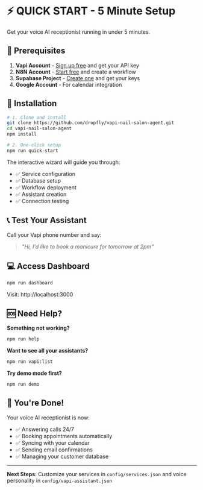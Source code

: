# ⚡ QUICK START - 5 Minute Setup

Get your voice AI receptionist running in under 5 minutes.

## 🎯 Prerequisites

1. **Vapi Account** - [Sign up free](https://vapi.ai) and get your API key
2. **N8N Account** - [Start free](https://n8n.cloud) and create a workflow  
3. **Supabase Project** - [Create one](https://supabase.com) and get your keys
4. **Google Account** - For calendar integration

## 🚀 Installation

```bash
# 1. Clone and install
git clone https://github.com/dropfly/vapi-nail-salon-agent.git
cd vapi-nail-salon-agent
npm install

# 2. One-click setup
npm run quick-start
```

The interactive wizard will guide you through:
- ✅ Service configuration
- ✅ Database setup  
- ✅ Workflow deployment
- ✅ Assistant creation
- ✅ Connection testing

## 📞 Test Your Assistant

Call your Vapi phone number and say:
> *"Hi, I'd like to book a manicure for tomorrow at 2pm"*

## 💻 Access Dashboard

```bash
npm run dashboard
```

Visit: http://localhost:3000

## 🆘 Need Help?

**Something not working?**
```bash
npm run help
```

**Want to see all your assistants?**
```bash
npm run vapi:list
```

**Try demo mode first?**
```bash  
npm run demo
```

## 🎉 You're Done!

Your voice AI receptionist is now:
- ✅ Answering calls 24/7
- ✅ Booking appointments automatically  
- ✅ Syncing with your calendar
- ✅ Sending email confirmations
- ✅ Managing your customer database

---

**Next Steps**: Customize your services in `config/services.json` and voice personality in `config/vapi-assistant.json`